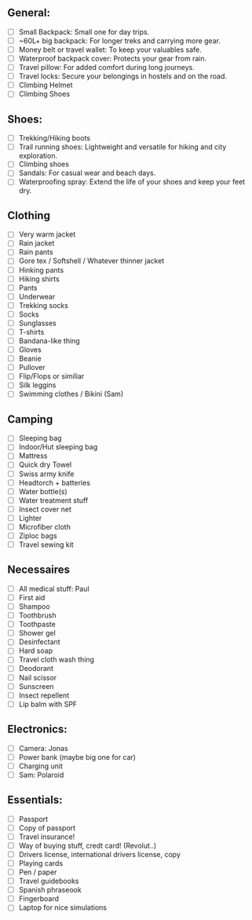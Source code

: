 ## General:
- [ ] Small Backpack: Small one for day trips.
- [ ] ~60L+ big backpack: For longer treks and carrying more gear.
- [ ] Money belt or travel wallet: To keep your valuables safe.
- [ ] Waterproof backpack cover: Protects your gear from rain.
- [ ] Travel pillow: For added comfort during long journeys.
- [ ] Travel locks: Secure your belongings in hostels and on the road.
- [ ] Climbing Helmet
- [ ] Climbing Shoes
## Shoes:
- [ ] Trekking/Hiking boots
- [ ] Trail running shoes: Lightweight and versatile for hiking and city exploration.
- [ ] Climbing shoes
- [ ] Sandals: For casual wear and beach days.
- [ ] Waterproofing spray: Extend the life of your shoes and keep your feet dry.

## Clothing
- [ ] Very warm jacket
- [ ] Rain jacket
- [ ] Rain pants
- [ ] Gore tex / Softshell / Whatever thinner jacket
- [ ] Hinking pants
- [ ] Hiking shirts
- [ ] Pants
- [ ] Underwear
- [ ] Trekking socks
- [ ] Socks
- [ ] Sunglasses
- [ ] T-shirts
- [ ] Bandana-like thing
- [ ] Gloves
- [ ] Beanie
- [ ] Pullover
- [ ] Flip/Flops or similiar
- [ ] Silk leggins
- [ ] Swimming clothes / Bikini (Sam)
## Camping
- [ ] Sleeping bag
- [ ] Indoor/Hut sleeping bag
- [ ] Mattress
- [ ] Quick dry Towel
- [ ] Swiss army knife
- [ ] Headtorch + batteries
- [ ] Water bottle(s)
- [ ] Water treatment stuff
- [ ] Insect cover net
- [ ] Lighter
- [ ] Microfiber cloth
- [ ] Ziploc bags
- [ ] Travel sewing kit

## Necessaires
- [ ] All medical stuff: Paul
- [ ] First aid
- [ ] Shampoo
- [ ] Toothbrush
- [ ] Toothpaste
- [ ] Shower gel
- [ ] Desinfectant
- [ ] Hard soap
- [ ] Travel cloth wash thing
- [ ] Deodorant
- [ ] Nail scissor 
- [ ] Sunscreen
- [ ] Insect repellent
- [ ] Lip balm with SPF

## Electronics:
- [ ] Camera: Jonas
- [ ] Power bank (maybe big one for car)
- [ ] Charging unit
- [ ] Sam: Polaroid
## Essentials:
- [ ] Passport
- [ ] Copy of passport
- [ ] Travel insurance!
- [ ] Way of buying stuff, credt card! (Revolut..)
- [ ] Drivers license, international drivers license, copy
- [ ] Playing cards
- [ ] Pen / paper
- [ ] Travel guidebooks
- [ ] Spanish phraseook
- [ ] Fingerboard
- [ ] Laptop for nice simulations
